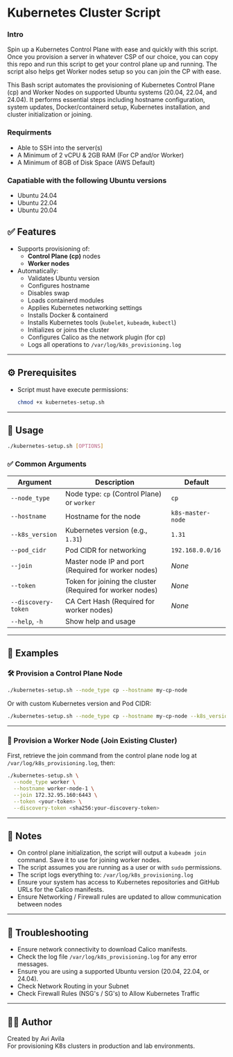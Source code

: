 # Kubernetes Cluster Script


### Intro
Spin up a Kubernetes Control Plane with ease and quickly with this script. Once you provision a server in whatever CSP of our choice, you can copy this repo and run this script to get your control plane up and running. The script also helps get Worker nodes setup so you can join the CP with ease.

This Bash script automates the provisioning of Kubernetes Control Plane (cp) and Worker Nodes on supported Ubuntu systems (20.04, 22.04, and 24.04). It performs essential steps including hostname configuration, system updates, Docker/containerd setup, Kubernetes installation, and cluster initialization or joining.

### Requirments

* Able to SSH into the server(s)
* A Minimum of 2 vCPU & 2GB RAM (For CP and/or Worker)
* A Minimum of 8GB of Disk Space (AWS Default)


### Capatiable with the following Ubuntu versions

* Ubuntu 24.04
* Ubuntu 22.04
* Ubuntu 20.04


## ✅ Features

- Supports provisioning of:
  - **Control Plane (cp)** nodes
  - **Worker nodes**
- Automatically:
  - Validates Ubuntu version
  - Configures hostname
  - Disables swap
  - Loads containerd modules
  - Applies Kubernetes networking settings
  - Installs Docker & containerd
  - Installs Kubernetes tools (`kubelet`, `kubeadm`, `kubectl`)
  - Initializes or joins the cluster
  - Configures Calico as the network plugin (for cp)
  - Logs all operations to `/var/log/k8s_provisioning.log`

---

## ⚙️ Prerequisites

- Script must have execute permissions:
  ```bash
  chmod +x kubernetes-setup.sh
  ```

---

## 🚀 Usage

```bash
./kubernetes-setup.sh [OPTIONS]
```

### ✅ Common Arguments

| Argument            | Description                                                    | Default              |
|---------------------|----------------------------------------------------------------|----------------------|
| `--node_type`       | Node type: `cp` (Control Plane) or `worker`                    | `cp`                 |
| `--hostname`        | Hostname for the node                                          | `k8s-master-node`    |
| `--k8s_version`     | Kubernetes version (e.g., `1.31`)                              | `1.31`              |
| `--pod_cidr`        | Pod CIDR for networking                                        | `192.168.0.0/16`     |
| `--join`            | Master node IP and port (Required for worker nodes)            | *None*               |
| `--token`           | Token for joining the cluster (Required for worker nodes)      | *None*               |
| `--discovery-token` | CA Cert Hash (Required for worker nodes)                       | *None*               |
| `--help`, `-h`      | Show help and usage                                            |                      |


---

## 🧠 Examples

### 🛠 Provision a Control Plane Node

```bash
./kubernetes-setup.sh --node_type cp --hostname my-cp-node
```

Or with custom Kubernetes version and Pod CIDR:

```bash
./kubernetes-setup.sh --node_type cp --hostname my-cp-node --k8s_version v1.32 --pod_cidr 10.244.0.0/16
```

---

### 🔗 Provision a Worker Node (Join Existing Cluster)

First, retrieve the join command from the control plane node log at `/var/log/k8s_provisioning.log`, then:

```bash
./kubernetes-setup.sh \
  --node_type worker \
  --hostname worker-node-1 \
  --join 172.32.95.160:6443 \
  --token <your-token> \
  --discovery-token <sha256:your-discovery-token>
```

---

## 📝 Notes

- On control plane initialization, the script will output a `kubeadm join` command. Save it to use for joining worker nodes.
- The script assumes you are running as a user or with `sudo` permissions.
- The script logs everything to: `/var/log/k8s_provisioning.log`
- Ensure your system has access to Kubernetes repositories and GitHub URLs for the Calico manifests.
- Ensure Networking / Firewall rules are updated to allow communication between nodes

---

## 🧩 Troubleshooting

- Ensure network connectivity to download Calico manifests.
- Check the log file `/var/log/k8s_provisioning.log` for any error messages.
- Ensure you are using a supported Ubuntu version (20.04, 22.04, or 24.04).
- Check Network Routing in your Subnet
- Check Firewall Rules (NSG's / SG's) to Allow Kubernetes Traffic

---

## 👨‍💻 Author

Created by Avi Avila  
For provisioning K8s clusters in production and lab environments.